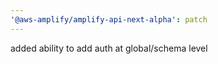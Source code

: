```yaml
---
'@aws-amplify/amplify-api-next-alpha': patch
---
```


added ability to add auth at global/schema level
